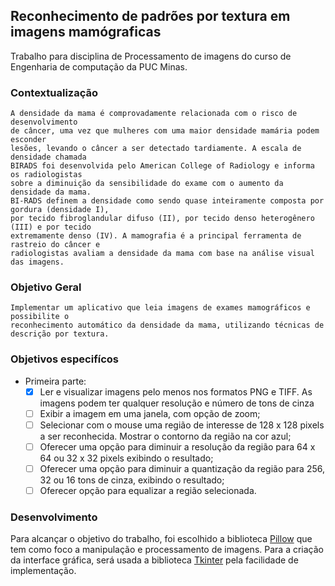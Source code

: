 Reconhecimento de padrões por textura em imagens mamógraficas
---

Trabalho para disciplina de Processamento de imagens do curso de Engenharia de computação da PUC Minas.

### Contextualização
```
A densidade da mama é comprovadamente relacionada com o risco de desenvolvimento
de câncer, uma vez que mulheres com uma maior densidade mamária podem esconder
lesões, levando o câncer a ser detectado tardiamente. A escala de densidade chamada
BIRADS foi desenvolvida pelo American College of Radiology e informa os radiologistas
sobre a diminuição da sensibilidade do exame com o aumento da densidade da mama.
BI-RADS definem a densidade como sendo quase inteiramente composta por gordura (densidade I),
por tecido fibroglandular difuso (II), por tecido denso heterogênero (III) e por tecido
extremamente denso (IV). A mamografia é a principal ferramenta de rastreio do câncer e
radiologistas avaliam a densidade da mama com base na análise visual das imagens.
```

### Objetivo Geral
```
Implementar um aplicativo que leia imagens de exames mamográficos e possibilite o
reconhecimento automático da densidade da mama, utilizando técnicas de descrição por textura.
```

### Objetivos especifícos

* Primeira parte:
    - [x] Ler e visualizar imagens pelo menos nos formatos PNG e TIFF. As imagens podem ter qualquer resolução e número de tons de cinza
    - [ ] Exibir a imagem em uma janela, com opção de zoom;
    - [ ] Selecionar com o mouse uma região de interesse de 128 x 128 pixels a ser reconhecida. Mostrar o contorno da região na cor azul;
    - [ ] Oferecer uma opção para diminuir a resolução da região para 64 x 64 ou 32 x 32 pixels exibindo o resultado;
    - [ ] Oferecer uma opção para diminuir a quantização da região para 256, 32 ou 16 tons de cinza, exibindo o resultado;
    - [ ] Oferecer opção para equalizar a região selecionada.

### Desenvolvimento

Para alcançar o objetivo do trabalho, foi escolhido a biblioteca
[Pillow](https://python-pillow.org/) que tem como foco a manipulação e processamento de imagens.
Para a criação da interface gráfica, será usada a biblioteca [Tkinter]() pela facilidade de implementação.
